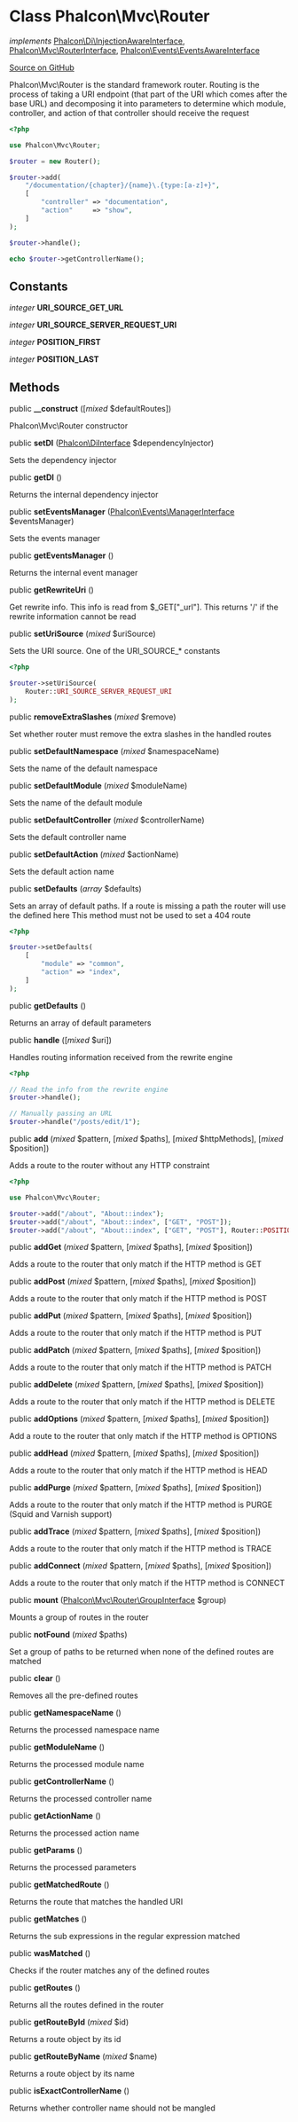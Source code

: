 # Class **Phalcon\\Mvc\\Router**

*implements* [Phalcon\Di\InjectionAwareInterface](/en/3.1.2/api/Phalcon_Di_InjectionAwareInterface), [Phalcon\Mvc\RouterInterface](/en/3.1.2/api/Phalcon_Mvc_RouterInterface), [Phalcon\Events\EventsAwareInterface](/en/3.1.2/api/Phalcon_Events_EventsAwareInterface)

<a href="https://github.com/phalcon/cphalcon/blob/master/phalcon/mvc/router.zep" class="btn btn-default btn-sm">Source on GitHub</a>

Phalcon\\Mvc\\Router is the standard framework router. Routing is the
process of taking a URI endpoint (that part of the URI which comes after the base URL) and
decomposing it into parameters to determine which module, controller, and
action of that controller should receive the request

```php
<?php

use Phalcon\Mvc\Router;

$router = new Router();

$router->add(
    "/documentation/{chapter}/{name}\.{type:[a-z]+}",
    [
        "controller" => "documentation",
        "action"     => "show",
    ]
);

$router->handle();

echo $router->getControllerName();

```

## Constants
*integer* **URI_SOURCE_GET_URL**

*integer* **URI_SOURCE_SERVER_REQUEST_URI**

*integer* **POSITION_FIRST**

*integer* **POSITION_LAST**

## Methods
public  **__construct** ([*mixed* $defaultRoutes])

Phalcon\\Mvc\\Router constructor

public  **setDI** ([Phalcon\DiInterface](/en/3.1.2/api/Phalcon_DiInterface) $dependencyInjector)

Sets the dependency injector

public  **getDI** ()

Returns the internal dependency injector

public  **setEventsManager** ([Phalcon\Events\ManagerInterface](/en/3.1.2/api/Phalcon_Events_ManagerInterface) $eventsManager)

Sets the events manager

public  **getEventsManager** ()

Returns the internal event manager

public  **getRewriteUri** ()

Get rewrite info. This info is read from $_GET["_url"]. This returns '/' if the rewrite information cannot be read

public  **setUriSource** (*mixed* $uriSource)

Sets the URI source. One of the URI_SOURCE_* constants

```php
<?php

$router->setUriSource(
    Router::URI_SOURCE_SERVER_REQUEST_URI
);

```

public  **removeExtraSlashes** (*mixed* $remove)

Set whether router must remove the extra slashes in the handled routes

public  **setDefaultNamespace** (*mixed* $namespaceName)

Sets the name of the default namespace

public  **setDefaultModule** (*mixed* $moduleName)

Sets the name of the default module

public  **setDefaultController** (*mixed* $controllerName)

Sets the default controller name

public  **setDefaultAction** (*mixed* $actionName)

Sets the default action name

public  **setDefaults** (*array* $defaults)

Sets an array of default paths. If a route is missing a path the router will use the defined here
This method must not be used to set a 404 route

```php
<?php

$router->setDefaults(
    [
        "module" => "common",
        "action" => "index",
    ]
);

```

public  **getDefaults** ()

Returns an array of default parameters

public  **handle** ([*mixed* $uri])

Handles routing information received from the rewrite engine

```php
<?php

// Read the info from the rewrite engine
$router->handle();

// Manually passing an URL
$router->handle("/posts/edit/1");

```

public  **add** (*mixed* $pattern, [*mixed* $paths], [*mixed* $httpMethods], [*mixed* $position])

Adds a route to the router without any HTTP constraint

```php
<?php

use Phalcon\Mvc\Router;

$router->add("/about", "About::index");
$router->add("/about", "About::index", ["GET", "POST"]);
$router->add("/about", "About::index", ["GET", "POST"], Router::POSITION_FIRST);

```

public  **addGet** (*mixed* $pattern, [*mixed* $paths], [*mixed* $position])

Adds a route to the router that only match if the HTTP method is GET

public  **addPost** (*mixed* $pattern, [*mixed* $paths], [*mixed* $position])

Adds a route to the router that only match if the HTTP method is POST

public  **addPut** (*mixed* $pattern, [*mixed* $paths], [*mixed* $position])

Adds a route to the router that only match if the HTTP method is PUT

public  **addPatch** (*mixed* $pattern, [*mixed* $paths], [*mixed* $position])

Adds a route to the router that only match if the HTTP method is PATCH

public  **addDelete** (*mixed* $pattern, [*mixed* $paths], [*mixed* $position])

Adds a route to the router that only match if the HTTP method is DELETE

public  **addOptions** (*mixed* $pattern, [*mixed* $paths], [*mixed* $position])

Add a route to the router that only match if the HTTP method is OPTIONS

public  **addHead** (*mixed* $pattern, [*mixed* $paths], [*mixed* $position])

Adds a route to the router that only match if the HTTP method is HEAD

public  **addPurge** (*mixed* $pattern, [*mixed* $paths], [*mixed* $position])

Adds a route to the router that only match if the HTTP method is PURGE (Squid and Varnish support)

public  **addTrace** (*mixed* $pattern, [*mixed* $paths], [*mixed* $position])

Adds a route to the router that only match if the HTTP method is TRACE

public  **addConnect** (*mixed* $pattern, [*mixed* $paths], [*mixed* $position])

Adds a route to the router that only match if the HTTP method is CONNECT

public  **mount** ([Phalcon\Mvc\Router\GroupInterface](/en/3.1.2/api/Phalcon_Mvc_Router_GroupInterface) $group)

Mounts a group of routes in the router

public  **notFound** (*mixed* $paths)

Set a group of paths to be returned when none of the defined routes are matched

public  **clear** ()

Removes all the pre-defined routes

public  **getNamespaceName** ()

Returns the processed namespace name

public  **getModuleName** ()

Returns the processed module name

public  **getControllerName** ()

Returns the processed controller name

public  **getActionName** ()

Returns the processed action name

public  **getParams** ()

Returns the processed parameters

public  **getMatchedRoute** ()

Returns the route that matches the handled URI

public  **getMatches** ()

Returns the sub expressions in the regular expression matched

public  **wasMatched** ()

Checks if the router matches any of the defined routes

public  **getRoutes** ()

Returns all the routes defined in the router

public  **getRouteById** (*mixed* $id)

Returns a route object by its id

public  **getRouteByName** (*mixed* $name)

Returns a route object by its name

public  **isExactControllerName** ()

Returns whether controller name should not be mangled

